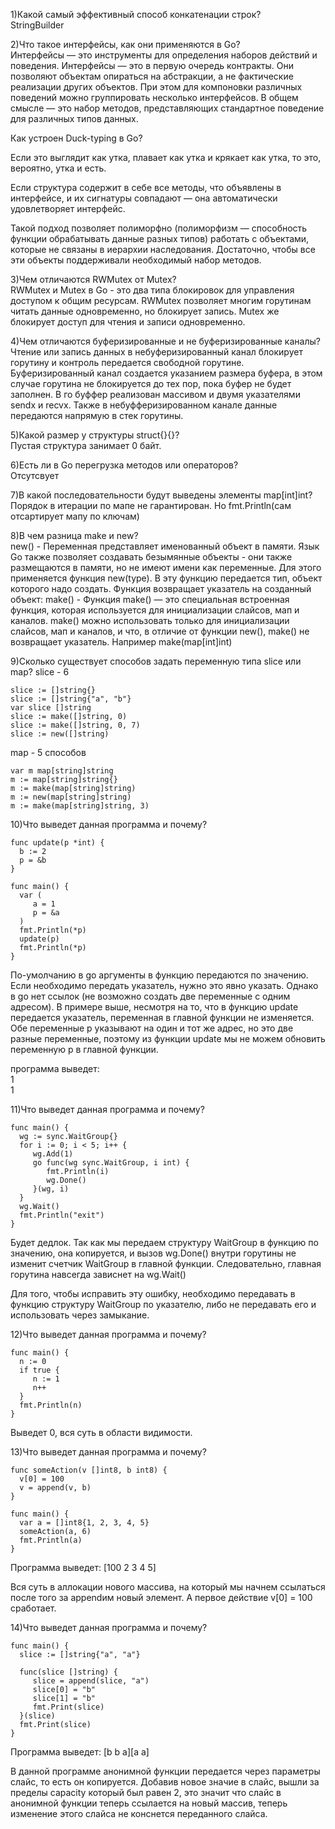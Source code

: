 1)Какой самый эффективный способ конкатенации строк?  
StringBuilder  

2)Что такое интерфейсы, как они применяются в Go?  
Интерфейсы — это инструменты для определения наборов действий и поведения. Интерфейсы — это в первую очередь контракты. Они позволяют объектам опираться на абстракции, а не фактические реализации других объектов. При этом для компоновки различных поведений можно группировать несколько интерфейсов. В общем смысле — это набор методов, представляющих стандартное поведение для различных типов данных.

Как устроен Duck-typing в Go?

Если это выглядит как утка, плавает как утка и крякает как утка, то это, вероятно, утка и есть.

Если структура содержит в себе все методы, что объявлены в интерфейсе, и их сигнатуры совпадают — она автоматически удовлетворяет интерфейс.

Такой подход позволяет полиморфно (полиморфизм — способность функции обрабатывать данные разных типов) работать с объектами, которые не связаны в иерархии наследования. Достаточно, чтобы все эти объекты поддерживали необходимый набор методов.  

3)Чем отличаются RWMutex от Mutex?    
RWMutex и Mutex в Go - это два типа блокировок для управления доступом к общим ресурсам. RWMutex позволяет многим горутинам читать данные одновременно, но блокирует запись. Mutex же блокирует доступ для чтения и записи одновременно.

4)Чем отличаются буферизированные и не буферизированные каналы?   
Чтение или запись данных в небуферизированный канал блокирует горутину и контроль передается свободной горутине. Буферизированный канал создается указанием размера буфера, в этом случае горутина не блокируется до тех пор, пока буфер не будет заполнен. В го буффер реализован массивом и двумя указателями sendx и recvx. 
Также в небуфферизированном канале данные передаются напрямую в стек горутины.
 
5)Какой размер у структуры struct{}{}?    
Пустая структура занимает 0 байт.

6)Есть ли в Go перегрузка методов или операторов?     
Отсутсвует

7)В какой последовательности будут выведены элементы map[int]int?     
Порядок в итерации по мапе не гарантирован. Но fmt.Println(сам отсартирует мапу по ключам)

8)В чем разница make и new?    
new() - Переменная представляет именованный объект в памяти. Язык Go также позволяет создавать безымянные объекты - они также размещаются в памяти, но не имеют имени как переменные. Для этого применяется функция new(type). В эту функцию передается тип, объект которого надо создать. Функция возвращает указатель на созданный объект:
make() - Функция make() — это специальная встроенная функция, которая используется для инициализации слайсов, мап и каналов. make() можно использовать только для инициализации слайсов, мап и каналов, и что, в отличие от функции new(), make() не возвращает указатель. Например make(map[int]int)

9)Сколько существует способов задать переменную типа slice или map?
slice - 6
```
slice := []string{}
slice := []string{"a", "b"}
var slice []string
slice := make([]string, 0)
slice := make([]string, 0, 7)
slice := new([]string)
```
map - 5 способов
```
var m map[string]string
m := map[string]string{}
m := make(map[string]string)
m := new(map[string]string)
m := make(map[string]string, 3)
```

10)Что выведет данная программа и почему?
```
func update(p *int) {
  b := 2
  p = &b
}

func main() {
  var (
     a = 1
     p = &a
  )
  fmt.Println(*p)
  update(p)
  fmt.Println(*p)
}
```
По-умолчанию в go аргументы в функцию передаются по значению. Если необходимо передать указатель, нужно это явно указать. Однако в go нет ссылок (не возможно создать две переменные с одним адресом). В примере выше, несмотря на то, что в функцию update передается указатель, переменная в главной функции не изменяется. Обе переменные p указывают на один и тот же адрес, но это две разные переменные, поэтому из функции update мы не можем обновить переменную p в главной функции.

программа выведет:   
1  
1  

11)Что выведет данная программа и почему?
```
func main() {
  wg := sync.WaitGroup{}
  for i := 0; i < 5; i++ {
     wg.Add(1)
     go func(wg sync.WaitGroup, i int) {
        fmt.Println(i)
        wg.Done()
     }(wg, i)
  }
  wg.Wait()
  fmt.Println("exit")
}
```
Будет дедлок. Так как мы передаем структуру WaitGroup в функцию по значению, она копируется, и вызов wg.Done() внутри горутины не изменит счетчик WaitGroup в главной функции. Следовательно, главная горутина навсегда зависнет на wg.Wait()

Для того, чтобы исправить эту ошибку, необходимо передавать в функцию структуру WaitGroup по указателю, либо не передавать его и использовать через замыкание.

12)Что выведет данная программа и почему?
```
func main() {
  n := 0
  if true {
     n := 1
     n++
  }
  fmt.Println(n)
}
```
Выведет 0, вся суть в области видимости.

13)Что выведет данная программа и почему?
```
func someAction(v []int8, b int8) {
  v[0] = 100
  v = append(v, b)
}

func main() {
  var a = []int8{1, 2, 3, 4, 5}
  someAction(a, 6)
  fmt.Println(a)
}
```
Программа выведет: [100 2 3 4 5]

Вся суть в аллокации нового массива, на который мы начнем ссылаться после того за appendим новый элемент. А первое действие v[0] = 100 сработает.

14)Что выведет данная программа и почему?
```
func main() {
  slice := []string{"a", "a"}

  func(slice []string) {
     slice = append(slice, "a")
     slice[0] = "b"
     slice[1] = "b"
     fmt.Print(slice)
  }(slice)
  fmt.Print(slice)
}
```
Программа выведет: [b b a][a a]

В данной программе анонимной функции передается через параметры слайс, то есть он копируется. Добавив новое значие в слайс, вышли за пределы capacity который был равен 2, это 
значит что слайс в анонимной функции теперь ссылается на новый массив, теперь изменение этого слайса не конснется переданного слайса. 
